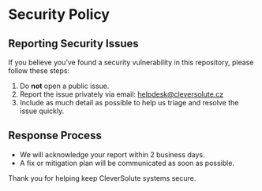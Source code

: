 # Security Policy

## Reporting Security Issues

If you believe you’ve found a security vulnerability in this repository, please follow these steps:

1. Do **not** open a public issue.
2. Report the issue privately via email: [helpdesk@cleversolute.cz](mailto:helpdesk@cleversolute.cz)
3. Include as much detail as possible to help us triage and resolve the issue quickly.

## Response Process

- We will acknowledge your report within 2 business days.
- A fix or mitigation plan will be communicated as soon as possible.

Thank you for helping keep CleverSolute systems secure.
